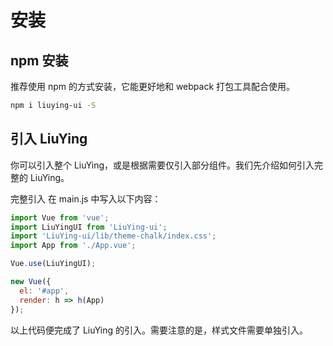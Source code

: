 # 安装
## npm 安装
推荐使用 npm 的方式安装，它能更好地和 webpack 打包工具配合使用。

``` bash
npm i liuying-ui -S
```

## 引入 LiuYing
你可以引入整个 LiuYing，或是根据需要仅引入部分组件。我们先介绍如何引入完整的 LiuYing。

完整引入
在 main.js 中写入以下内容：

``` js
import Vue from 'vue';
import LiuYingUI from 'LiuYing-ui';
import 'LiuYing-ui/lib/theme-chalk/index.css';
import App from './App.vue';

Vue.use(LiuYingUI);

new Vue({
  el: '#app',
  render: h => h(App)
});
```

以上代码便完成了 LiuYing 的引入。需要注意的是，样式文件需要单独引入。